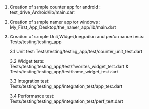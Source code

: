 1. Creation of sample counter app for android :
   test_drive_Android/lib/main.dart

2. Creation of sample namer app for windows :
   My_First_App_Desktop/the_namer_app/lib/main.dart

3. Creation of sample Unit,Widget,Inegration and performance tests:
   Tests/testing/testing_app
   
   3.1 Unit test: Tests/testing/testing_app/test/counter_unit_test.dart
   
   3.2 Widget tests: Tests/testing/testing_app/test/favorites_widget_test.dart & Tests/testing/testing_app/test/home_widget_test.dart
   
   3.3 Integration test: Tests/testing/testing_app/integration_test/app_test.dart
   
   3.4 Performance test: Tests/testing/testing_app/integration_test/perf_test.dart

